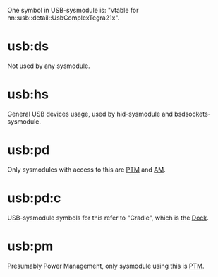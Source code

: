 One symbol in USB-sysmodule is: "vtable for
nn::usb::detail::UsbComplexTegra21x".

# usb:ds

Not used by any sysmodule.

# usb:hs

General USB devices usage, used by hid-sysmodule and
bsdsockets-sysmodule.

# usb:pd

Only sysmodules with access to this are
[PTM](PTM%20services.md "wikilink") and
[AM](AM%20services.md "wikilink").

# usb:pd:c

USB-sysmodule symbols for this refer to "Cradle", which is the
[Dock](Dock.md "wikilink").

# usb:pm

Presumably Power Management, only sysmodule using this is
[PTM](PTM%20services.md "wikilink").
